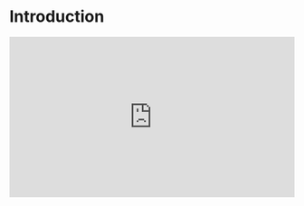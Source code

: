 # Introduction

<div style="position:relative; width:100%; height:0px; padding-bottom:56.250%"><iframe allow="fullscreen" allowfullscreen height="100%" src="https://streamable.com/e/tcvlv9?" width="100%" style="border:none; width:100%; height:100%; position:absolute; left:0px; top:0px; overflow:hidden;"></iframe></div>
